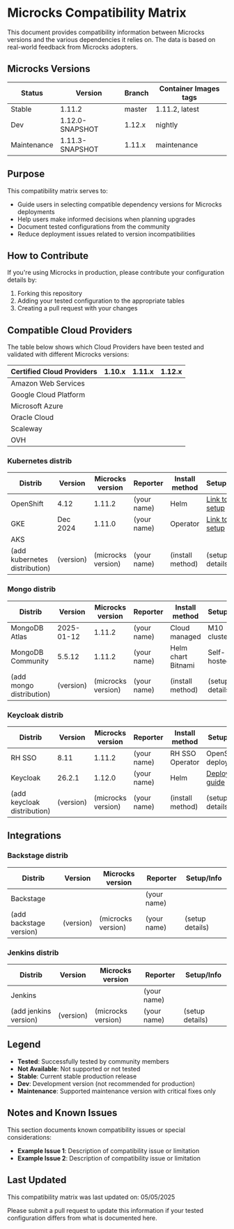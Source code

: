 # Microcks Compatibility Matrix

This document provides compatibility information between Microcks versions and the various dependencies it relies on. The data is based on real-world feedback from Microcks adopters.

## Microcks Versions

| Status      | Version           | Branch      | Container Images tags |
|-------------|-------------------|-------------|----------------------|
| Stable      | 1.11.2            | master      | 1.11.2, latest       |
| Dev         | 1.12.0-SNAPSHOT   | 1.12.x      | nightly              |
| Maintenance | 1.11.3-SNAPSHOT   | 1.11.x      | maintenance          |

## Purpose

This compatibility matrix serves to:
- Guide users in selecting compatible dependency versions for Microcks deployments
- Help users make informed decisions when planning upgrades
- Document tested configurations from the community
- Reduce deployment issues related to version incompatibilities

## How to Contribute

If you're using Microcks in production, please contribute your configuration details by:
1. Forking this repository
2. Adding your tested configuration to the appropriate tables
3. Creating a pull request with your changes

## Compatible Cloud Providers

The table below shows which Cloud Providers have been tested and validated with different Microcks versions:

| Certified Cloud Providers | 1.10.x | 1.11.x | 1.12.x |
|---------------------------|--------|--------|--------|
| Amazon Web Services       |        |        |        |
| Google Cloud Platform     |        |        |        |
| Microsoft Azure           |        |        |        |
| Oracle Cloud              |        |        |        |
| Scaleway                  |        |        |        |
| OVH                       |        |        |        |

### Kubernetes distrib

| Distrib     | Version | Microcks version | Reporter               | Install method | Setup/Info |
|-------------|---------|------------------|------------------------|----------------|------------|
| OpenShift   | 4.12    | 1.11.2           | (your name) | Helm | [Link to setup](https://github.com/microcks/microcks/blob/master/install/kubernetes/README.md) |
| GKE         | Dec 2024| 1.11.0           | (your name) | Operator | [Link to setup](https://microcks.io/documentation/guides/installation/kubernetes-operator/) |
| AKS         |      |            |                      |       |       |
| (add kubernetes distribution) | (version) | (microcks version) | (your name) | (install method) | (setup details) |

### Mongo distrib

| Distrib           | Version     | Microcks version | Reporter               | Install method | Setup/Info |
|-------------------|-------------|------------------|------------------------|----------------|------------|
| MongoDB Atlas     | 2025-01-12  | 1.11.2           | (your name) | Cloud managed | M10 cluster |
| MongoDB Community | 5.5.12      | 1.11.2           | (your name) | Helm chart Bitnami | Self-hosted |
| (add mongo distribution) | (version) | (microcks version) | (your name) | (install method) | (setup details) |

### Keycloak distrib

| Distrib     | Version | Microcks version | Reporter               | Install method | Setup/Info |
|-------------|---------|------------------|------------------------|----------------|------------|
| RH SSO      | 8.11    | 1.11.2           | (your name) | RH SSO Operator | OpenShift deployment |
| Keycloak    | 26.2.1  | 1.12.0           | (your name) | Helm | [Deploy guide](https://blog.devops.dev/deploy-keycloak-v24-to-k8s-cluster-with-helm-83e6714f2888) |
| (add keycloak distribution) | (version) | (microcks version) | (your name) | (install method) | (setup details) |

## Integrations

### Backstage distrib

| Distrib     | Version | Microcks version | Reporter | Setup/Info |
|-------------|---------|------------------|----------|------------|
| Backstage   |         |                  | (your name) |            |
| (add backstage version) | (version) | (microcks version) | (your name) | (setup details) |

### Jenkins distrib

| Distrib     | Version | Microcks version | Reporter | Setup/Info |
|-------------|---------|------------------|----------|------------|
| Jenkins     |         |                  | (your name) |            |
| (add jenkins version) | (version) | (microcks version) | (your name) | (setup details) |

## Legend

- **Tested**: Successfully tested by community members
- **Not Available**: Not supported or not tested
- **Stable**: Current stable production release
- **Dev**: Development version (not recommended for production)
- **Maintenance**: Supported maintenance version with critical fixes only

## Notes and Known Issues

This section documents known compatibility issues or special considerations:

- **Example Issue 1**: Description of compatibility issue or limitation
- **Example Issue 2**: Description of compatibility issue or limitation

## Last Updated

This compatibility matrix was last updated on: 05/05/2025

Please submit a pull request to update this information if your tested configuration differs from what is documented here.
